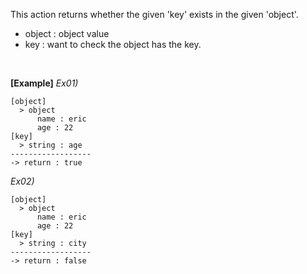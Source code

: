 This action returns whether the given 'key' exists in the given 'object'.
<br/>

- object : object value
- key : want to check the object has the key.

<br/>

**[Example]**
*Ex01)*
```
[object]
  > object
      name : eric
      age : 22
[key]
  > string : age
------------------
-> return : true
```
*Ex02)*
```
[object]
  > object
      name : eric
      age : 22
[key]
  > string : city
------------------
-> return : false
```

